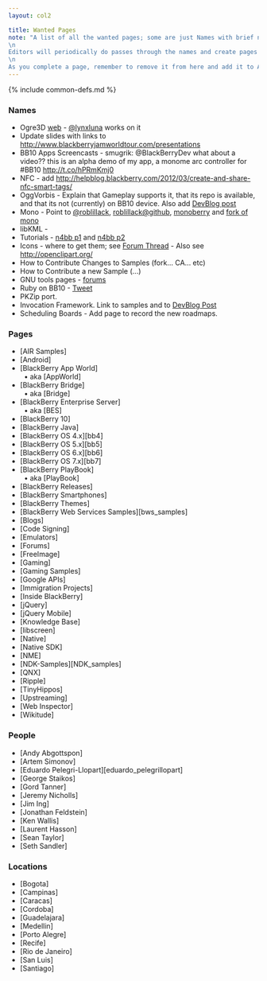 ```yaml
---
layout: col2

title: Wanted Pages
note: "A list of all the wanted pages; some are just Names with brief notes; some are pages under construction.\
\n
Editors will periodically do passes through the names and create pages that can be edited easily\
\n
As you complete a page, remember to remove it from here and add it to All Pages, Recent Pages and the common-defs map"
---
```

{% include common-defs.md %}

### Names
* Ogre3D [web](http://www.ogre3d.org/) - [@lynxluna](https://twitter.com/lynxluna) works on it
* Update slides with links to http://www.blackberryjamworldtour.com/presentations
* BB10 Apps Screencasts - smugrik: @BlackBerryDev what about a video?? this is an alpha demo of my app, a monome arc controller for #BB10 http://t.co/hPRmKmj0
* NFC - add http://helpblog.blackberry.com/2012/03/create-and-share-nfc-smart-tags/
* OggVorbis - Explain that Gameplay supports it, that its repo is available, and that
its not (currently) on BB10 device.  Also add [DevBlog post](http://devblog.blackberry.com/2012/08/hello-oggvorbis/)
* Mono - Point to [@roblillack](http://twitter.com/roblillack), [roblillack@github](https://github.com/roblillack), [monoberry](https://github.com/roblillack/monoberry) and [fork of mono](https://github.com/roblillack/mono)
* libKML -
* Tutorials - [n4bb p1](http://n4bb.com/absolute-beginners-guide-to-developing-a-blackberry-10-app-part-1/) and
[n4bb p2](http://n4bb.com/absolute-beginners-guide-to-developing-a-blackberry-10-app-part-2/)
* Icons - where to get them; see [Forum Thread](http://supportforums.blackberry.com/t5/General-Open-Source-Topics/Open-Source-Icon-Sets-for-BB10-Development/m-p/1838159)
        - Also see http://openclipart.org/
* How to Contribute Changes to Samples (fork... CA... etc)
* How to Contribute a new Sample (...)
* GNU tools pages - [forums](http://supportforums.blackberry.com/t5/Native-Development/Where-is-the-source-for-the-GPL-d-NDK-tools/m-p/1845039)
* Ruby on BB10 - [Tweet](http://twitter.com/Jlbenc/status/231741925529624576)
* PKZip port.
* Invocation Framework.  Link to samples and to [DevBlog Post](http://devblog.blackberry.com/2012/08/blackberry-10-invocation-framework/)
* Scheduling Boards - Add page to record the new roadmaps.

### Pages
* [AIR Samples]
* [Android]
* [BlackBerry App World]  
&nbsp;&nbsp;&bull; aka [AppWorld]
* [BlackBerry Bridge]  
&nbsp;&nbsp;&bull; aka [Bridge]
* [BlackBerry Enterprise Server]  
&nbsp;&nbsp;&bull; aka [BES]
* [BlackBerry 10]
* [BlackBerry Java]
* [BlackBerry OS 4.x][bb4]
* [BlackBerry OS 5.x][bb5]
* [BlackBerry OS 6.x][bb6]
* [BlackBerry OS 7.x][bb7]
* [BlackBerry PlayBook]  
&nbsp;&nbsp;&bull; aka [PlayBook]
* [BlackBerry Releases]
* [BlackBerry Smartphones]
* [BlackBerry Themes]
* [BlackBerry Web Services Samples][bws_samples]
* [Blogs]
* [Code Signing]
* [Emulators]
* [Forums]
* [FreeImage]
* [Gaming]
* [Gaming Samples]
* [Google APIs]
* [Immigration Projects]
* [Inside BlackBerry]
* [jQuery]
* [jQuery Mobile]
* [Knowledge Base]
* [libscreen]
* [Native]
* [Native SDK]
* [NME]
* [NDK-Samples][NDK_samples]
* [QNX]
* [Ripple]
* [TinyHippos]
* [Upstreaming]
* [Web Inspector]
* [Wikitude]

### People
* [Andy Abgottspon]
* [Artem Simonov]
* [Eduardo Pelegri-Llopart][eduardo_pelegrillopart]
* [George Staikos]
* [Gord Tanner]
* [Jeremy Nicholls]
* [Jim Ing]
* [Jonathan Feldstein]
* [Ken Wallis]
* [Laurent Hasson]
* [Sean Taylor]
* [Seth Sandler]

### Locations
* [Bogota]
* [Campinas]
* [Caracas]
* [Cordoba]
* [Guadelajara]
* [Medellin]
* [Porto Alegre]
* [Recife]
* [Rio de Janeiro]
* [San Luis]
* [Santiago]